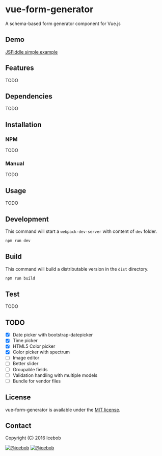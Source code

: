 # vue-form-generator
A schema-based form generator component for Vue.js

## Demo
[JSFiddle simple example](https://jsfiddle.net/icebob/0mg1v81e/)

## Features
TODO

## Dependencies
TODO

## Installation
### NPM
TODO

### Manual
TODO

## Usage
TODO

## Development
This command will start a `webpack-dev-server` with content of `dev` folder.
```bash
npm run dev
```

## Build
This command will build a distributable version in the `dist` directory.
```bash
npm run build
```

## Test
TODO

## TODO
* [x] Date picker with bootstrap-datepicker
* [x] Time picker
* [x] HTML5 Color picker
* [x] Color picker with spectrum
* [ ] Image editor
* [ ] Better slider
* [ ] Groupable fields
* [ ] Validation handling with multiple models
* [ ] Bundle for vendor files

## License
vue-form-generator is available under the [MIT license](https://tldrlegal.com/license/mit-license).

## Contact

Copyright (C) 2016 Icebob

[![@icebob](https://img.shields.io/badge/github-icebob-green.svg)](https://github.com/icebob) [![@icebob](https://img.shields.io/badge/twitter-Icebobcsi-blue.svg)](https://twitter.com/Icebobcsi)
